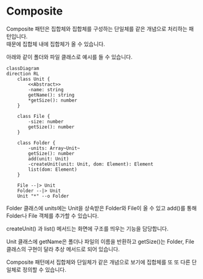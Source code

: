 # **Composite**

Composite 패턴은 집합체와 집합체를 구성하는 단일체를 같은 개념으로 처리하는 패턴입니다.  
때문에 집합체 내에 집합체가 올 수 있습니다.

아래와 같이 폴더와 파일 클래스로 예시를 들 수 있습니다.

```mermaid
classDiagram
direction RL
    class Unit {
        <<Abstract>>
        -name: string
        getName(): string
        *getSize(): number
    }

    class File {
        -size: number
        getSize(): number
    }

    class Folder {
        -units: Array~Unit~
        getSize(): number
        add(unit: Unit)
        -createUnit(unit: Unit, dom: Element): Element
        list(dom: Element)
    }

    File --|> Unit
    Folder --|> Unit
    Unit "*" --o Folder
```

Folder 클래스에 units에는 Unit을 상속받은 Folder와 File이 올 수 있고 add()를 통해 Folder나 File 객체를 추가할 수 있습니다.

createUnit() 과 list() 메서드는 화면에 구조를 띄우는 기능을 담당합니다.

Unit 클래스에 getName은 폴더나 파일의 이름을 반환하고 getSize()는 Folder, File 클래스의 구현이 달라 추상 메서드로 되어 있습니다.

Composite 패턴에서 집합체와 단일체가 같은 개념으로 보기에 집합체를 또 또 다른 단일체로 정의할 수 있습니다.

